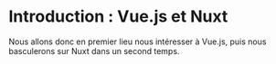 # Introduction : Vue.js et Nuxt

Nous allons donc en premier lieu nous intéresser à Vue.js, puis nous basculerons sur Nuxt dans un second temps.